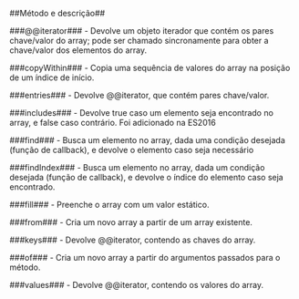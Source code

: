 ##Método e descrição##

###@@iterator### - Devolve um objeto iterador que contém os pares chave/valor do array; pode ser chamado sincronamente para obter a chave/valor dos elementos do array.

###copyWithin### - Copia uma sequência de valores do array na posição de um índice de início.

###entries### - Devolve @@iterator, que contém pares chave/valor.

###includes### - Devolve true caso um elemento seja encontrado no array, e false caso contrário. Foi adicionado na ES2016

###find### - Busca um elemento no array, dada uma condição desejada (função de callback), e devolve o elemento caso seja necessário

###findIndex### - Busca um elemento no array, dada um condição desejada (função de callback), e devolve o índice do elemento caso seja encontrado.

###fill### - Preenche o array com um valor estático.

###from### - Cria um novo array a partir de um array existente.

###keys### - Devolve @@iterator, contendo as chaves do array.

###of### - Cria um novo array a partir do argumentos passados para o método.

###values### - Devolve @@iterator, contendo os valores do array.
